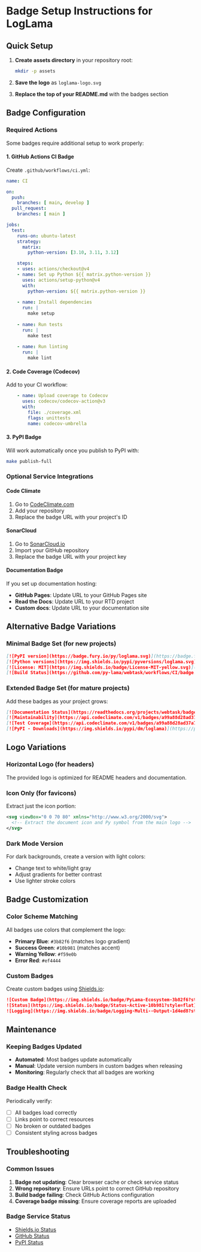 # Badge Setup Instructions for LogLama

## Quick Setup

1. **Create assets directory** in your repository root:
   ```bash
   mkdir -p assets
   ```

2. **Save the logo** as `loglama-logo.svg`

3. **Replace the top of your README.md** with the badges section

## Badge Configuration

### Required Actions

Some badges require additional setup to work properly:

#### 1. GitHub Actions CI Badge
Create `.github/workflows/ci.yml`:

```yaml
name: CI

on:
  push:
    branches: [ main, develop ]
  pull_request:
    branches: [ main ]

jobs:
  test:
    runs-on: ubuntu-latest
    strategy:
      matrix:
        python-version: [3.10, 3.11, 3.12]

    steps:
    - uses: actions/checkout@v4
    - name: Set up Python ${{ matrix.python-version }}
      uses: actions/setup-python@v4
      with:
        python-version: ${{ matrix.python-version }}
    
    - name: Install dependencies
      run: |
        make setup
    
    - name: Run tests
      run: |
        make test
    
    - name: Run linting
      run: |
        make lint
```

#### 2. Code Coverage (Codecov)
Add to your CI workflow:

```yaml
    - name: Upload coverage to Codecov
      uses: codecov/codecov-action@v3
      with:
        file: ./coverage.xml
        flags: unittests
        name: codecov-umbrella
```

#### 3. PyPI Badge
Will work automatically once you publish to PyPI with:
```bash
make publish-full
```

### Optional Service Integrations

#### Code Climate
1. Go to [CodeClimate.com](https://codeclimate.com)
2. Add your repository
3. Replace the badge URL with your project's ID

#### SonarCloud
1. Go to [SonarCloud.io](https://sonarcloud.io)
2. Import your GitHub repository
3. Replace the badge URL with your project key

#### Documentation Badge
If you set up documentation hosting:
- **GitHub Pages**: Update URL to your GitHub Pages site
- **Read the Docs**: Update URL to your RTD project
- **Custom docs**: Update URL to your documentation site

## Alternative Badge Variations

### Minimal Badge Set (for new projects)
```markdown
[![PyPI version](https://badge.fury.io/py/loglama.svg)](https://badge.fury.io/py/loglama)
[![Python versions](https://img.shields.io/pypi/pyversions/loglama.svg)](https://pypi.org/project/webtask/)
[![License: MIT](https://img.shields.io/badge/License-MIT-yellow.svg)](https://opensource.org/licenses/MIT)
[![Build Status](https://github.com/py-lama/webtask/workflows/CI/badge.svg)](https://github.com/py-lama/webtask/actions)
```

### Extended Badge Set (for mature projects)
Add these badges as your project grows:
```markdown
[![Documentation Status](https://readthedocs.org/projects/webtask/badge/?version=latest)](https://loglama.readthedocs.io/en/latest/)
[![Maintainability](https://api.codeclimate.com/v1/badges/a99a88d28ad37a79dbf6/maintainability)](https://codeclimate.com/github/py-lama/webtop/maintainability)
[![Test Coverage](https://api.codeclimate.com/v1/badges/a99a88d28ad37a79dbf6/test_coverage)](https://codeclimate.com/github/py-lama/webtop/test_coverage)
[![PyPI - Downloads](https://img.shields.io/pypi/dm/loglama)](https://pypi.org/project/webtop/)
```

## Logo Variations

### Horizontal Logo (for headers)
The provided logo is optimized for README headers and documentation.

### Icon Only (for favicons)
Extract just the icon portion:
```svg
<svg viewBox="0 0 70 80" xmlns="http://www.w3.org/2000/svg">
  <!-- Extract the document icon and Py symbol from the main logo -->
</svg>
```

### Dark Mode Version
For dark backgrounds, create a version with light colors:
- Change text to white/light gray
- Adjust gradients for better contrast
- Use lighter stroke colors

## Badge Customization

### Color Scheme Matching
All badges use colors that complement the logo:
- **Primary Blue**: `#3b82f6` (matches logo gradient)
- **Success Green**: `#10b981` (matches accent)
- **Warning Yellow**: `#f59e0b`
- **Error Red**: `#ef4444`

### Custom Badges
Create custom badges using [Shields.io](https://shields.io/):

```markdown
![Custom Badge](https://img.shields.io/badge/PyLama-Ecosystem-3b82f6?style=flat&logo=python)
![Status](https://img.shields.io/badge/Status-Active-10b981?style=flat)
![Logging](https://img.shields.io/badge/Logging-Multi--Output-1d4ed8?style=flat)
```

## Maintenance

### Keeping Badges Updated
- **Automated**: Most badges update automatically
- **Manual**: Update version numbers in custom badges when releasing
- **Monitoring**: Regularly check that all badges are working

### Badge Health Check
Periodically verify:
- [ ] All badges load correctly
- [ ] Links point to correct resources
- [ ] No broken or outdated badges
- [ ] Consistent styling across badges

## Troubleshooting

### Common Issues

1. **Badge not updating**: Clear browser cache or check service status
2. **Wrong repository**: Ensure URLs point to correct GitHub repository
3. **Build badge failing**: Check GitHub Actions configuration
4. **Coverage badge missing**: Ensure coverage reports are uploaded

### Badge Service Status
- [Shields.io Status](https://status.shields.io/)
- [GitHub Status](https://www.githubstatus.com/)
- [PyPI Status](https://status.python.org/)